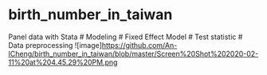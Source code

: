 # birth_number_in_taiwan
Panel data with Stata # Modeling # Fixed Effect Model # Test statistic # Data preprocessing
![image]https://github.com/An-ICheng/birth_number_in_taiwan/blob/master/Screen%20Shot%202020-02-11%20at%204.45.29%20PM.png
